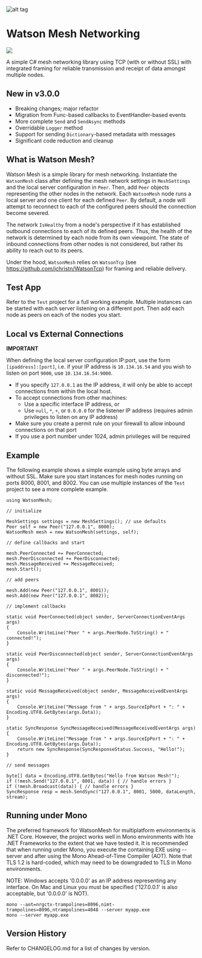 ![alt tag](https://github.com/jchristn/watsonmesh/blob/master/assets/watson.ico)

# Watson Mesh Networking

[![][nuget-img]][nuget]

[nuget]:     https://www.nuget.org/packages/WatsonMesh/
[nuget-img]: https://badge.fury.io/nu/Object.svg

A simple C# mesh networking library using TCP (with or without SSL) with integrated framing for reliable transmission and receipt of data amongst multiple nodes.

## New in v3.0.0

- Breaking changes; major refactor
- Migration from Func-based callbacks to EventHandler-based events
- More complete ```Send``` and ```SendAsync``` methods
- Overridable ```Logger``` method
- Support for sending ```Dictionary```-based metadata with messages
- Significant code reduction and cleanup

## What is Watson Mesh?

Watson Mesh is a simple library for mesh networking.  Instantiate the ```WatsonMesh``` class after defining the mesh network settings in ```MeshSettings``` and the local server configuration in ```Peer```.  Then, add ```Peer``` objects representing the other nodes in the network.  Each ```WatsonMesh``` node runs a local server and one client for each defined ```Peer```.  By default, a node will attempt to reconnect to each of the configured peers should the connection become severed.  

The network ```IsHealthy``` from a node's perspective if it has established outbound connections to each of its defined peers.  Thus, the health of the network is determined by each node from its own viewpoint.  The state of inbound connections from other nodes is not considered, but rather its ability to reach out to its peers.
  
Under the hood, ```WatsonMesh``` relies on ```WatsonTcp``` (see https://github.com/jchristn/WatsonTcp) for framing and reliable delivery.

## Test App

Refer to the ```Test``` project for a full working example.  Multiple instances can be started with each server listening on a different port.  Then add each node as peers on each of the nodes you start.

## Local vs External Connections

**IMPORTANT**

When defining the local server configuration IP:port, use the form ```[ipaddress]:[port]```, i.e. if your IP address is ```10.134.16.54``` and you wish to listen on port ```9000```, use ```10.134.16.54:9000```.

* If you specify ```127.0.0.1``` as the IP address, it will only be able to accept connections from within the local host.  
* To accept connections from other machines:
  * Use a specific interface IP address, or
  * Use ```null```, ```*```, ```+```, or ```0.0.0.0``` for the listener IP address (requires admin privileges to listen on any IP address)
* Make sure you create a permit rule on your firewall to allow inbound connections on that port
* If you use a port number under 1024, admin privileges will be required

## Example

The following example shows a simple example using byte arrays and without SSL.  Make sure you start instances for mesh nodes running on ports 8000, 8001, and 8002.  You can use multiple instances of the ```Test``` project to see a more complete example. 

```
using WatsonMesh; 

// initialize

MeshSettings settings = new MeshSettings(); // use defaults
Peer self = new Peer("127.0.0.1", 8000);
WatsonMesh mesh = new WatsonMesh(settings, self);

// define callbacks and start

mesh.PeerConnected += PeerConnected;
mesh.PeerDisconnected += PeerDisconnected;
mesh.MessageReceived += MessageReceived; 
mesh.Start();

// add peers 

mesh.Add(new Peer("127.0.0.1", 8001));
mesh.Add(new Peer("127.0.0.1", 8002)); 

// implement callbacks

static void PeerConnected(object sender, ServerConnectionEventArgs args) 
{
    Console.WriteLine("Peer " + args.PeerNode.ToString() + " connected!");
}

static void PeerDisconnected(object sender, ServerConnectionEventArgs args) 
{
    Console.WriteLine("Peer " + args.PeerNode.ToString() + " disconnected!");
}

static void MessageReceived(object sender, MessageReceivedEventArgs args) 
{
	Console.WriteLine("Message from " + args.SourceIpPort + ": " + Encoding.UTF8.GetBytes(args.Data));
}

static SyncResponse SyncMessageReceived(MessageReceivedEventArgs args) 
{
	Console.WriteLine("Message from " + args.SourceIpPort + ": " + Encoding.UTF8.GetBytes(args.Data));
	return new SyncResponse(SyncResponseStatus.Success, "Hello!");
}

// send messages

byte[] data = Encoding.UTF8.GetBytes("Hello from Watson Mesh!");
if (!mesh.Send("127.0.0.1", 8001, data)) { // handle errors }
if (!mesh.Broadcast(data)) { // handle errors }
SyncResponse resp = mesh.SendSync("127.0.0.1", 8001, 5000, dataLength, stream);
```

## Running under Mono

The preferred framework for WatsonMesh for multiplatform environments is .NET Core.  However, the project works well in Mono environments with hte .NET Frameworks to the extent that we have tested it. It is recommended that when running under Mono, you execute the containing EXE using --server and after using the Mono Ahead-of-Time Compiler (AOT).  Note that TLS 1.2 is hard-coded, which may need to be downgraded to TLS in Mono environments.

NOTE: Windows accepts '0.0.0.0' as an IP address representing any interface.  On Mac and Linux you must be specified ('127.0.0.1' is also acceptable, but '0.0.0.0' is NOT).
```
mono --aot=nrgctx-trampolines=8096,nimt-trampolines=8096,ntrampolines=4048 --server myapp.exe
mono --server myapp.exe
```
 
## Version History

Refer to CHANGELOG.md for a list of changes by version.
